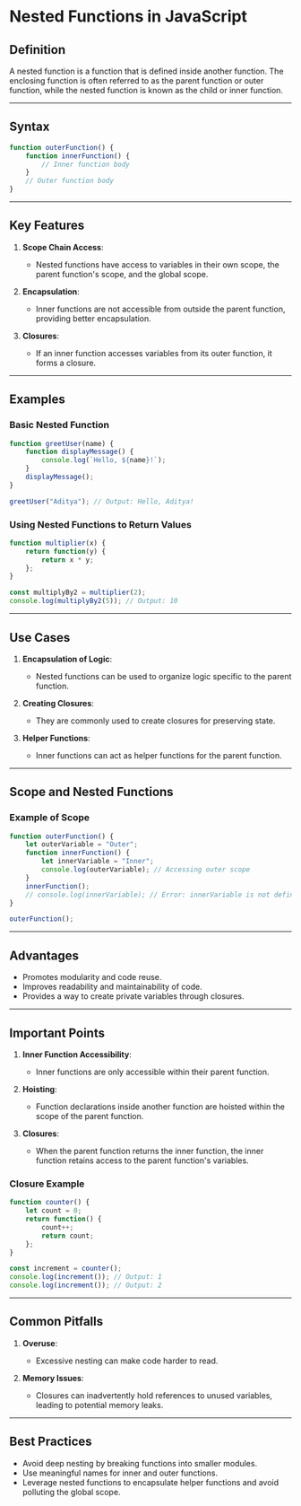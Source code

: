 # Nested Functions in JavaScript

## **Definition**
A nested function is a function that is defined inside another function. The enclosing function is often referred to as the parent function or outer function, while the nested function is known as the child or inner function.

---

## **Syntax**
```javascript
function outerFunction() {
    function innerFunction() {
        // Inner function body
    }
    // Outer function body
}
```

---

## **Key Features**
1. **Scope Chain Access**:
   - Nested functions have access to variables in their own scope, the parent function's scope, and the global scope.

2. **Encapsulation**:
   - Inner functions are not accessible from outside the parent function, providing better encapsulation.

3. **Closures**:
   - If an inner function accesses variables from its outer function, it forms a closure.

---

## **Examples**

### **Basic Nested Function**
```javascript
function greetUser(name) {
    function displayMessage() {
        console.log(`Hello, ${name}!`);
    }
    displayMessage();
}

greetUser("Aditya"); // Output: Hello, Aditya!
```

### **Using Nested Functions to Return Values**
```javascript
function multiplier(x) {
    return function(y) {
        return x * y;
    };
}

const multiplyBy2 = multiplier(2);
console.log(multiplyBy2(5)); // Output: 10
```

---

## **Use Cases**
1. **Encapsulation of Logic**:
   - Nested functions can be used to organize logic specific to the parent function.
   
2. **Creating Closures**:
   - They are commonly used to create closures for preserving state.

3. **Helper Functions**:
   - Inner functions can act as helper functions for the parent function.

---

## **Scope and Nested Functions**

### **Example of Scope**
```javascript
function outerFunction() {
    let outerVariable = "Outer";
    function innerFunction() {
        let innerVariable = "Inner";
        console.log(outerVariable); // Accessing outer scope
    }
    innerFunction();
    // console.log(innerVariable); // Error: innerVariable is not defined
}

outerFunction();
```

---

## **Advantages**
- Promotes modularity and code reuse.
- Improves readability and maintainability of code.
- Provides a way to create private variables through closures.

---

## **Important Points**
1. **Inner Function Accessibility**:
   - Inner functions are only accessible within their parent function.
   
2. **Hoisting**:
   - Function declarations inside another function are hoisted within the scope of the parent function.
   
3. **Closures**:
   - When the parent function returns the inner function, the inner function retains access to the parent function's variables.

### **Closure Example**
```javascript
function counter() {
    let count = 0;
    return function() {
        count++;
        return count;
    };
}

const increment = counter();
console.log(increment()); // Output: 1
console.log(increment()); // Output: 2
```

---

## **Common Pitfalls**
1. **Overuse**:
   - Excessive nesting can make code harder to read.
   
2. **Memory Issues**:
   - Closures can inadvertently hold references to unused variables, leading to potential memory leaks.

---

## **Best Practices**
- Avoid deep nesting by breaking functions into smaller modules.
- Use meaningful names for inner and outer functions.
- Leverage nested functions to encapsulate helper functions and avoid polluting the global scope.